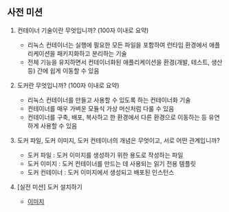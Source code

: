 ## 사전 미션

1. 컨테이너 기술이란 무엇입니까? (100자 이내로 요약)
    - 리눅스 컨테이너는 실행에 필요한 모든 파일을 포함하여 런타임 환경에서 애플리케이션을 패키지화하고 분리하는 기술
    - 전체 기능을 유지하면서 컨테이너화된 애플리케이션을 환경(개발, 테스트, 생산 등) 간에 쉽게 이동할 수 있음

2. 도커란 무엇입니까? (100자 이내로 요약)
    - 리눅스 컨테이너를 만들고 사용할 수 있도록 하는 컨테이너화 기술
    - 컨테이너를 매우 가벼운 모듈식 가상 머신처럼 다룰 수 있음
    - 컨테이너를 구축, 배포, 복사하고 한 환경에서 다른 환경으로 이동하는 등 유연하게 사용할 수 있음

3. 도커 파일, 도커 이미지, 도커 컨테이너의 개념은 무엇이고, 서로 어떤 관계입니까?
    - 도커 파일 : 도커 이미지를 생성하기 위한 용도로 작성하는 파일
    - 도커 이미지 : 도커 컨테이너를 만드는 데 사용되는 읽기 전용 템플릿
    - 도커 컨테이너 : 도커 이미지에서 생성되고 배포된 인스턴스

4. [실전 미션] 도커 설치하기
   - [이미지](docker%20run%20hello-world.png)
